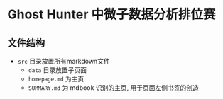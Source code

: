 # Ghost Hunter 中微子数据分析排位赛

## 文件结构

- `src` 目录放置所有markdown文件
  - `data` 目录放置子页面
  - `homepage.md` 为主页
  - `SUMMARY.md` 为 mdbook 识别的主页, 用于页面左侧书签的创造
